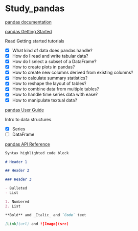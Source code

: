 # Study_pandas

[pandas documentation](https://pandas.pydata.org/docs/)

[pandas Getting Started](https://pandas.pydata.org/docs/getting_started/index.html#getting-started)

Read Getting started tutorials

- [x] What kind of data does pandas handle?
- [x] How do I read and write tabular data?
- [x] How do I select a subset of a DataFrame?
- [x] How to create plots in pandas?
- [x] How to create new columns derived from existing columns?
- [x] How to calculate summary statistics?
- [x] How to reshape the layout of tables?
- [x] How to combine data from multiple tables?
- [x] How to handle time series data with ease?
- [x] How to manipulate textual data?

[pandas User Guide](https://pandas.pydata.org/docs/user_guide/index.html#user-guide)

Intro to data structures
- [x] Series
- [ ] DataFrame

[pandas API Reference](https://pandas.pydata.org/docs/reference/index.html#api)



```markdown
Syntax highlighted code block

# Header 1

## Header 2

### Header 3

- Bulleted
- List

1. Numbered
2. List

**Bold** and _Italic_ and `Code` text

[Link](url) and ![Image](src)
```
